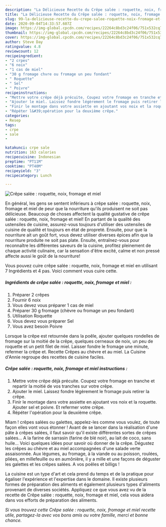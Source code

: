 ```yaml
---
description: "La Délicieuse Recette du Crêpe salée : roquette, noix, fromage et miel"
title: "La Délicieuse Recette du Crêpe salée : roquette, noix, fromage et miel"
slug: 99-la-delicieuse-recette-du-crepe-salee-roquette-noix-fromage-et-miel
date: 2020-09-04T14:33:57.607Z
image: https://img-global.cpcdn.com/recipes/22264c8bd3c24f06/751x532cq70/crepe-salee-roquette-noix-fromage-et-miel-photo-principale-de-la-recette.jpg
thumbnail: https://img-global.cpcdn.com/recipes/22264c8bd3c24f06/751x532cq70/crepe-salee-roquette-noix-fromage-et-miel-photo-principale-de-la-recette.jpg
cover: https://img-global.cpcdn.com/recipes/22264c8bd3c24f06/751x532cq70/crepe-salee-roquette-noix-fromage-et-miel-photo-principale-de-la-recette.jpg
author: Steve Day
ratingvalue: 4.8
reviewcount: 12
recipeingredient:
- "2 crpes"
- "6 noix"
- "1 cas de miel"
- "30 g fromage chvre ou fromage un peu fondant"
- " Roquette"
- " Sel"
- " Poivre"
recipeinstructions:
- "Mettre votre crêpe déjà précuite. Coupez votre fromage en tranche et repartir la moitié de vos tranches sur votre crêpe."
- "Ajouter le miel. Laissez fondre légèrement le fromage puis retirer la crêpe."
- "Finir le montage dans votre assiette en ajoutant vos noix et la roquette. Ajouter sel et poivre. Et refermer votre crêpe."
- "Répéter l&#39;opération pour la deuxième crêpe."
categories:
- Resep
tags:
- crpe
- sale
- 

katakunci: crpe sale  
nutrition: 163 calories
recipecuisine: Indonesian
preptime: "PT11M"
cooktime: "PT40M"
recipeyield: "3"
recipecategory: Lunch

---
```



![Crêpe salée : roquette, noix, fromage et miel](https://img-global.cpcdn.com/recipes/22264c8bd3c24f06/751x532cq70/crepe-salee-roquette-noix-fromage-et-miel-photo-principale-de-la-recette.jpg)

En général, les gens se sentent inférieurs à crêpe salée : roquette, noix, fromage et miel de peur que la nourriture qu'ils produisent ne soit pas délicieuse. Beaucoup de choses affectent la qualité gustative de crêpe salée : roquette, noix, fromage et miel! En partant de la qualité des ustensiles de cuisine, assurez-vous toujours d'utiliser des ustensiles de cuisine de qualité et toujours en état de propreté. Ensuite, pour que la nourriture ait un goût fort, vous devez utiliser diverses épices afin que la nourriture produite ne soit pas plate. Ensuite, entraînez-vous pour reconnaître les différentes saveurs de la cuisine, profitez pleinement de chaque activité culinaire, car la sensation d'être excité, calme et non pressé affecte aussi le goût de la nourriture!

<!--inarticleads1-->

Vous pouvez cuire crêpe salée : roquette, noix, fromage et miel en utilisant 7 Ingrédients et 4 pas. Voici comment vous cuire cette.

##### Ingrédients de crêpe salée : roquette, noix, fromage et miel :

1. Préparer 2 crêpes
1. Fournir 6 noix
1. Vous devez vous préparer 1 cas de miel
1. Préparer 30 g fromage (chèvre ou fromage un peu fondant)
1. Utilisation  Roquette
1. Vous devez vous préparer  Sel
1. Vous avez besoin  Poivre


Lorsque la crêpe est retournée dans la poêle, ajouter quelques rondelles de fromage sur la moitié de la crêpe, quelques cerneaux de noix, un peu de roquette et un petit filet de miel. Laisser fondre le fromage une minute, refermer la crêpe et. Recette Crêpes au chèvre et au miel. La Cuisine d&#39;Annie regroupe des recettes de cuisine faciles. 

<!--inarticleads2-->

##### Crêpe salée : roquette, noix, fromage et miel instructions :

1. Mettre votre crêpe déjà précuite. Coupez votre fromage en tranche et repartir la moitié de vos tranches sur votre crêpe.
1. Ajouter le miel. Laissez fondre légèrement le fromage puis retirer la crêpe.
1. Finir le montage dans votre assiette en ajoutant vos noix et la roquette. Ajouter sel et poivre. Et refermer votre crêpe.
1. Répéter l&#39;opération pour la deuxième crêpe.


Miam ! crêpes salées ou galettes, appelez-les comme vous voulez, de toute façon elles vont vous étonner ! Avant de se lancer dans la réalisation d&#39;une pâte à crêpes salées, il faut savoir qu&#39;il existe différentes sortes de crêpes salées… A la farine de sarrasin (farine de blé noir), au lait de coco, sans huile… Voici quelques idées pour savoir où donner de la crêpe. Dégustez les crêpes au chèvre et au miel accompagnées d&#39;une salade verte assaisonnée. Aux légumes, au fromage, à la viande ou au poisson, roulées, pliées, en millefeuille ou en aumônière, il y a mille et une façons de déguster les galettes et les crêpes salées. A vos poêles et billigs ! 

<!--inarticleads1-->

<p>
La cuisine est un type d'art et cela prend du temps et de la pratique pour égaliser l'expérience et l'expertise dans le domaine. Il existe plusieurs formes de préparation des aliments et également plusieurs types d'aliments provenant de diverses sociétés. Appliquez ce que vous avez vu de la recette de Crêpe salée : roquette, noix, fromage et miel, cela vous aidera dans vos efforts de préparation des aliments.
</p>

<p>
<i>Si vous trouvez cette Crêpe salée : roquette, noix, fromage et miel recette utile, partagez-la avec vos bons amis ou votre famille, merci et bonne chance.</i>
</p>
